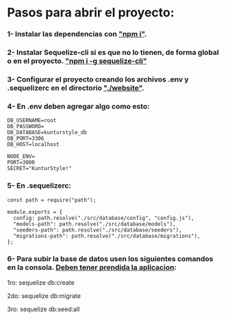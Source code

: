 # Pasos para abrir el proyecto:
### 1- Instalar las dependencias con ["npm i"]().
### 2- Instalar Sequelize-cli si es que no lo tienen, de forma global o en el proyecto. ["npm i -g sequelize-cli"]()
### 3- Configurar el proyecto creando los archivos .env y .sequelizerc en el directorio ["./website"](./website).
### 4- En .env deben agregar algo como esto:

    DB_USERNAME=root
    DB_PASSWORD=
    DB_DATABASE=kunturstyle_db
    DB_PORT=3306
    DB_HOST=localhost

    NODE_ENV=
    PORT=3000
    SECRET="KunturStyle!"

### 5- En .sequelizerc:

    const path = require("path");

    module.exports = {
      config: path.resolve("./src/database/config", "config.js"),
      "models-path": path.resolve("./src/database/models"),
      "seeders-path": path.resolve("./src/database/seeders"),
      "migrations-path": path.resolve("./src/database/migrations"),
    };

### 6- Para subir la base de datos usen los siguientes comandos en la consola. [Deben tener prendida la aplicacion]():

1ro: sequelize db:create

2do: sequelize db:migrate

3ro: sequelize db:seed:all